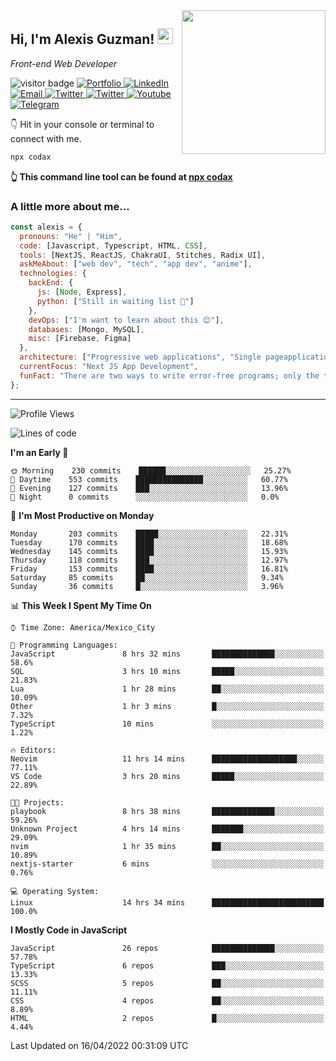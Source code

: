 <img align='right' src="https://media.giphy.com/media/M9gbBd9nbDrOTu1Mqx/giphy.gif" width="230">
<h2>Hi, I'm Alexis Guzman! <img src="https://media.giphy.com/media/hvRJCLFzcasrR4ia7z/giphy.gif" width="25px"></h2>
<p><em>Front-end Web Developer</em></p>

<p>
  <img src="https://visitor-badge.glitch.me/badge?page_id=a12989x.a12989x&left_color=black&right_color=gray" alt="visitor badge"/>
  <a href='https://www.codingcodax.dev/' target='_blank'>
    <img alt='Portfolio' src='https://img.shields.io/badge/Portfolio-black?logo=vercel&style=flat-square'>
  </a>
  <a href='https://linkedin.com/in/codax/' target='_blank'>
    <img alt='LinkedIn' src='https://img.shields.io/badge/LinkedIn-black?logo=LinkedIn&style=flat-square'>
  </a>
  <a href='mailto:codaxtech@gmail.com' target='_blank'>
    <img alt='Email' src='https://img.shields.io/badge/Email-black?logo=Gmail&style=flat-square'>
  </a>
  <a href='https://twitter.com/codingcodax' target='_blank'>
    <img alt='Twitter' src='https://img.shields.io/badge/Twitter-black?logo=Twitter&style=flat-square'>
  </a>
  <a href='https://www.instagram.com/codingcodax/' target='_blank'>
    <img alt='Twitter' src='https://img.shields.io/badge/Instagram-black?logo=Instagram&style=flat-square'>
  </a>
  <a href='https://www.youtube.com/channel/UCMY0GhV1HuX4XdbgalC77VQ' target='_blank'>
    <img alt='Youtube' src='https://img.shields.io/badge/YouTube-black?logo=Youtube&style=flat-square'>
  </a>
  <a href='https://t.me/codingcodax' target='_blank'>
    <img alt='Telegram' src='https://img.shields.io/badge/Telegram-black?logo=Telegram&logoColor=ffffff&style=flat-square'>
  </a>
</p>

👇 Hit in your console or terminal to connect with me.

```bash
npx codax
```
**👆 This command line tool can be found at [npx codax](https://github.com/a12989x/npx-codax)**

<h3>A little more about me...</h3>

```javascript
const alexis = {
  pronouns: "He" | "Him",
  code: [Javascript, Typescript, HTML, CSS],
  tools: [NextJS, ReactJS, ChakraUI, Stitches, Radix UI],
  askMeAbout: ["web dev", "tech", "app dev", "anime"],
  technologies: {
    backEnd: {
      js: [Node, Express],
      python: ["Still in waiting list 🥲"]
    },
    devOps: ["I'm want to learn about this 😊"],
    databases: [Mongo, MySQL],
    misc: [Firebase, Figma]
  },
  architecture: ["Progressive web applications", "Single pageapplications"],
  currentFocus: "Next JS App Development",
  funFact: "There are two ways to write error-free programs; only the third one works"
};
```

---

<!--START_SECTION:waka-->
![Profile Views](http://img.shields.io/badge/Profile%20Views-8-blue)

![Lines of code](https://img.shields.io/badge/From%20Hello%20World%20I%27ve%20Written-1%20Million%20lines%20of%20code-blue)

**I'm an Early 🐤** 

```text
🌞 Morning    230 commits    ██████░░░░░░░░░░░░░░░░░░░   25.27% 
🌆 Daytime    553 commits    ███████████████░░░░░░░░░░   60.77% 
🌃 Evening    127 commits    ███░░░░░░░░░░░░░░░░░░░░░░   13.96% 
🌙 Night      0 commits      ░░░░░░░░░░░░░░░░░░░░░░░░░   0.0%

```
📅 **I'm Most Productive on Monday** 

```text
Monday       203 commits    █████░░░░░░░░░░░░░░░░░░░░   22.31% 
Tuesday      170 commits    ████░░░░░░░░░░░░░░░░░░░░░   18.68% 
Wednesday    145 commits    ████░░░░░░░░░░░░░░░░░░░░░   15.93% 
Thursday     118 commits    ███░░░░░░░░░░░░░░░░░░░░░░   12.97% 
Friday       153 commits    ████░░░░░░░░░░░░░░░░░░░░░   16.81% 
Saturday     85 commits     ██░░░░░░░░░░░░░░░░░░░░░░░   9.34% 
Sunday       36 commits     █░░░░░░░░░░░░░░░░░░░░░░░░   3.96%

```


📊 **This Week I Spent My Time On** 

```text
⌚︎ Time Zone: America/Mexico_City

💬 Programming Languages: 
JavaScript               8 hrs 32 mins       ██████████████░░░░░░░░░░░   58.6% 
SQL                      3 hrs 10 mins       █████░░░░░░░░░░░░░░░░░░░░   21.83% 
Lua                      1 hr 28 mins        ██░░░░░░░░░░░░░░░░░░░░░░░   10.09% 
Other                    1 hr 3 mins         █░░░░░░░░░░░░░░░░░░░░░░░░   7.32% 
TypeScript               10 mins             ░░░░░░░░░░░░░░░░░░░░░░░░░   1.22%

🔥 Editors: 
Neovim                   11 hrs 14 mins      ███████████████████░░░░░░   77.11% 
VS Code                  3 hrs 20 mins       █████░░░░░░░░░░░░░░░░░░░░   22.89%

🐱‍💻 Projects: 
playbook                 8 hrs 38 mins       ██████████████░░░░░░░░░░░   59.26% 
Unknown Project          4 hrs 14 mins       ███████░░░░░░░░░░░░░░░░░░   29.09% 
nvim                     1 hr 35 mins        ██░░░░░░░░░░░░░░░░░░░░░░░   10.89% 
nextjs-starter           6 mins              ░░░░░░░░░░░░░░░░░░░░░░░░░   0.76%

💻 Operating System: 
Linux                    14 hrs 34 mins      █████████████████████████   100.0%

```

**I Mostly Code in JavaScript** 

```text
JavaScript               26 repos            ██████████████░░░░░░░░░░░   57.78% 
TypeScript               6 repos             ███░░░░░░░░░░░░░░░░░░░░░░   13.33% 
SCSS                     5 repos             ██░░░░░░░░░░░░░░░░░░░░░░░   11.11% 
CSS                      4 repos             ██░░░░░░░░░░░░░░░░░░░░░░░   8.89% 
HTML                     2 repos             █░░░░░░░░░░░░░░░░░░░░░░░░   4.44%

```



 Last Updated on 16/04/2022 00:31:09 UTC
<!--END_SECTION:waka-->
